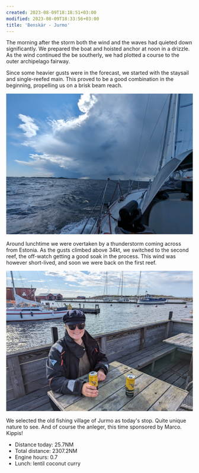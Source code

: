 ```yaml
---
created: 2023-08-09T18:18:51+03:00
modified: 2023-08-09T18:33:56+03:00
title: 'Benskär - Jurmo'
---
```


The morning after the storm both the wind and the waves had quieted down significantly. We prepared the boat and hoisted anchor at noon in a drizzle. As the wind continued the be southerly, we had plotted a course to the outer archipelago fairway.

Since some heavier gusts were in the forecast, we started with the staysail and single-reefed main. This proved to be a good combination in the beginning, propelling us on a brisk beam reach.

![Image](../2023/ec40f9dfda0af38cb79eff53dfca0e4b.jpg) 

Around lunchtime we were overtaken by a thunderstorm coming across from Estonia. As the gusts climbed above 34kt, we switched to the second reef, the off-watch getting a good soak in the process. This wind was however short-lived, and soon we were back on the first reef.

![Image](../2023/3bc98ca63e3d6a40b3377e6d0859837b.jpg) 

We selected the old fishing village of Jurmo as today's stop. Quite unique nature to see. And of course the anleger, this time sponsored by Marco. Kippis!

* Distance today: 25.7NM
* Total distance: 2307.2NM
* Engine hours: 0.7
* Lunch: lentil coconut curry
